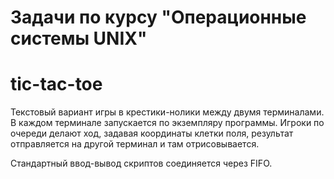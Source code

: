 # Задачи по курсу "Операционные системы UNIX"

tic-tac-toe
========================================
Текстовый вариант игры в крестики-нолики между двумя терминалами.
В каждом терминале запускается по экземпляру программы. 
Игроки по очереди делают ход, задавая координаты клетки поля, результат отправляется на другой терминал и там отрисовывается.

Стандартный ввод-вывод скриптов соединяется через FIFO.
